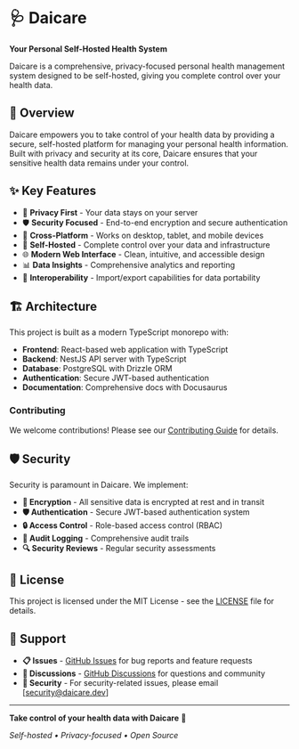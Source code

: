 # 🩺 Daicare

**Your Personal Self-Hosted Health System**

Daicare is a comprehensive, privacy-focused personal health management system designed to be self-hosted, giving you complete control over your health data.

## 🌟 Overview

Daicare empowers you to take control of your health data by providing a secure, self-hosted platform for managing your personal health information. Built with privacy and security at its core, Daicare ensures that your sensitive health data remains under your control.

## ✨ Key Features

- 🔐 **Privacy First** - Your data stays on your server
- 🛡️ **Security Focused** - End-to-end encryption and secure authentication
- 📱 **Cross-Platform** - Works on desktop, tablet, and mobile devices
- 🔄 **Self-Hosted** - Complete control over your data and infrastructure
- 🌐 **Modern Web Interface** - Clean, intuitive, and accessible design
- 📊 **Data Insights** - Comprehensive analytics and reporting
- 🔗 **Interoperability** - Import/export capabilities for data portability

## 🏗️ Architecture

This project is built as a modern TypeScript monorepo with:

- **Frontend**: React-based web application with TypeScript
- **Backend**: NestJS API server with TypeScript
- **Database**: PostgreSQL with Drizzle ORM
- **Authentication**: Secure JWT-based authentication
- **Documentation**: Comprehensive docs with Docusaurus

### Contributing

We welcome contributions! Please see our [Contributing Guide](./CONTRIBUTING.md) for details.

## 🛡️ Security

Security is paramount in Daicare. We implement:

- **🔐 Encryption** - All sensitive data is encrypted at rest and in transit
- **🛡️ Authentication** - Secure JWT-based authentication system
- **🔒 Access Control** - Role-based access control (RBAC)
- **📝 Audit Logging** - Comprehensive audit trails
- **🔍 Security Reviews** - Regular security assessments

## 📄 License

This project is licensed under the MIT License - see the [LICENSE](./LICENSE) file for details.

## 🤝 Support

- **📋 Issues** - [GitHub Issues](https://github.com/TheMineWay/daicare/issues) for bug reports and feature requests
- **💬 Discussions** - [GitHub Discussions](https://github.com/TheMineWay/daicare/discussions) for questions and community
- **📧 Security** - For security-related issues, please email [security@daicare.dev]

---

**Take control of your health data with Daicare** 💙

*Self-hosted • Privacy-focused • Open Source*
